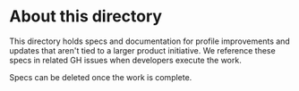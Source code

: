 # About this directory

This directory holds specs and documentation for profile improvements and updates that aren't tied to a larger product initiative.  We reference these specs in related GH issues when developers execute the work. 

Specs can be deleted once the work is complete.
